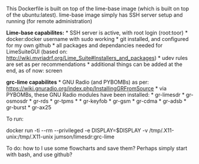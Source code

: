 This Dockerfile is built on top of the lime-base image (which is built on top of the ubuntu:latest).
lime-base image simply has SSH server setup and running (for remote administration)

**Lime-base capabilites:**
    * SSH server is active, with root login (root:toor)
    * docker:docker username with sudo working
    * git installed, and configured for my own github
    * all packages and dependancies needed for LimeSuiteGUI (based on: http://wiki.myriadrf.org/Lime_Suite#Installers_and_packages)
    * udev rules are set as per recommendations
    * additional things can be added at the end, as of now: screen

**grc-lime capabilites**
    * GNU Radio (and PYBOMBs) as per:  https://wiki.gnuradio.org/index.php/InstallingGRFromSource
    * via PYBOMBs, these GNU Radio modules have been installed:
        * gr-limesdr
        * gr-osmosdr
        * gr-rds
        * gr-tpms
        * 
        * gr-keyfob
        * gr-gsm
        * gr-cdma
        * gr-adsb
        * gr-burst
        * gr-ax25

To run:

docker run -ti --rm --privileged -e DISPLAY=$DISPLAY -v /tmp/.X11-unix:/tmp/.X11-unix jumson/limesdr:grc-lime

To do: how to I use some flowcharts and save them? Perhaps simply start with bash, and use github?

